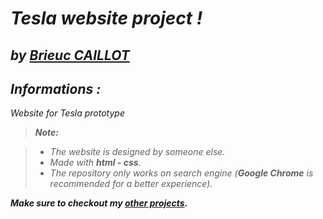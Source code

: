
<i class="icon-file"> **Tesla website project  !**
========================
by [Brieuc CAILLOT][1]
----------

<i class="icon-cog"> Informations :
-------------

Website for Tesla prototype 

> **Note:**

> - The website is designed by someone else.
> - Made with **html - css**.
> - The repository only works on search engine (**Google Chrome** is recommended for a better experience).


<i class="icon-folder-open"> ***Make sure to checkout my [other projects][1].***

  [1]: https://github.com/BrieucKyo
  [2]: https://github.com/BrieucKyo?tab=repositories
  
